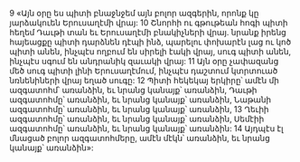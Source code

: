 9 «Այն օրը ես պիտի բնաջնջեմ այն բոլոր ազգերին, որոնք կը յարձակուեն Երուսաղէմի վրայ: 10 Շնորհի ու գթութեան հոգի պիտի հեղեմ Դաւթի տան եւ Երուսաղէմի բնակիչների վրայ. նրանք իրենց հայեացքը պիտի դարձնեն դէպի ինձ, պարելու փոխարէն լաց ու կոծ պիտի անեն, ինչպէս ողբում են սիրելի էակի վրայ, սուգ պիտի անեն, ինչպէս սգում են անդրանիկ զաւակի վրայ: 11 Այն օրը չափազանց մեծ սուգ պիտի լինի Երուսաղէմում, ինչպէս դաշտում կտրտուած նռնենիների վրայ եղած սուգը: 12 Պիտի հեկեկայ երկիրը՝ ամէն մի ազգատոհմ՝ առանձին, եւ նրանց կանայք՝ առանձին, Դաւթի ազգատոհմը՝ առանձին, եւ նրանց կանայք՝ առանձին, Նաթանի ազգատոհմը՝ առանձին, եւ նրանց կանայք՝ առանձին, 13 Ղեւիի ազգատոհմը՝ առանձին, եւ նրանց կանայք՝ առանձին, Սեմէիի ազգատոհմը՝ առանձին, եւ նրանց կանայք՝ առանձին: 14 Այդպէս էլ մնացած բոլոր ազգատոհմերը, ամէն մէկն՝ առանձին, եւ նրանց կանայք՝ առանձին»:
